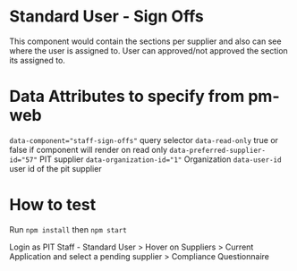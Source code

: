 # Standard User - Sign Offs

This component would contain the sections per supplier and also can see where the user is assigned to. User can approved/not approved the section its assigned to. 

# Data Attributes to specify from pm-web
`data-component="staff-sign-offs"` query selector
`data-read-only` true or false if component will render on read only
`data-preferred-supplier-id="57"`  PIT supplier
`data-organization-id="1"` Organization 
`data-user-id` user id of the pit supplier

# How to test

Run `npm install` then `npm start`

Login as PIT Staff - Standard User > Hover on Suppliers > Current Application and select a pending supplier > Compliance Questionnaire

